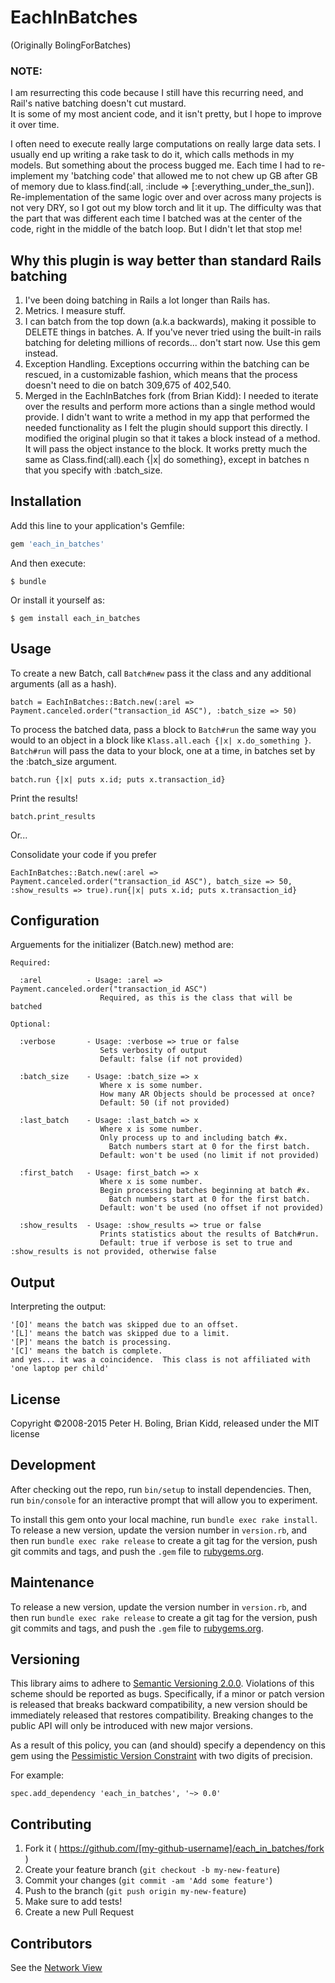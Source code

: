# EachInBatches

(Originally BolingForBatches)

### NOTE:
I am resurrecting this code because I still have this recurring need, and Rail's native batching doesn't cut mustard.  
It is some of my most ancient code, and it isn't pretty, but I hope to improve it over time.

I often need to execute really large computations on really large data sets.
I usually end up writing a rake task to do it, which calls methods in my models.
But something about the process bugged me.  Each time I had to re-implement my
'batching code' that allowed me to not chew up GB after GB of memory due to
klass.find(:all, :include => [:everything_under_the_sun]). Re-implementation of
the same logic over and over across many projects is not very DRY, so I got out
my blow torch and lit it up.  The difficulty was that the part that was different
each time I batched was at the center of the code, right in the middle of the
batch loop.  But I didn't let that stop me!

## Why this plugin is way better than standard Rails batching
1. I've been doing batching in Rails a lot longer than Rails has.
2. Metrics.  I measure stuff.
3. I can batch from the top down (a.k.a backwards), making it possible to DELETE things in batches.
		A. If you've never tried using the built-in rails batching for deleting millions of records... don't start now.  Use this gem instead.
4. Exception Handling.  Exceptions occurring within the batching can be rescued, in a customizable fashion, which means that the process doesn't need to die on batch 309,675 of 402,540.
5. Merged in the EachInBatches fork (from Brian Kidd):
    I needed to iterate over the results and perform more actions than a single
    method would provide.  I didn't want to write a method in my app that performed
    the needed functionality as I felt the plugin should support this directly.
    I modified the original plugin so that it takes a block instead of a method.
    It will pass the object instance to the block.  It works pretty much the same
    as Class.find(:all).each {|x| do something}, except in batches n that you
    specify with :batch_size.

## Installation

Add this line to your application's Gemfile:

```ruby
gem 'each_in_batches'
```

And then execute:

    $ bundle

Or install it yourself as:

    $ gem install each_in_batches

## Usage

To create a new Batch, call `Batch#new` pass it the class and any additional arguments (all as a hash).

    batch = EachInBatches::Batch.new(:arel => Payment.canceled.order("transaction_id ASC"), :batch_size => 50)

To process the batched data, pass a block to `Batch#run` the same way you would to an object in a block like `Klass.all.each {|x| x.do_something }`.
`Batch#run` will pass the data to your block, one at a time, in batches set by the :batch_size argument.

    batch.run {|x| puts x.id; puts x.transaction_id}

Print the results!

    batch.print_results

Or...

Consolidate your code if you prefer

    EachInBatches::Batch.new(:arel => Payment.canceled.order("transaction_id ASC"), batch_size => 50, :show_results => true).run{|x| puts x.id; puts x.transaction_id}

## Configuration

Arguements for the initializer (Batch.new) method are:

    Required:

      :arel          - Usage: :arel => Payment.canceled.order("transaction_id ASC")
                        Required, as this is the class that will be batched

    Optional:

      :verbose       - Usage: :verbose => true or false
                        Sets verbosity of output
                        Default: false (if not provided)

      :batch_size    - Usage: :batch_size => x
                        Where x is some number.
                        How many AR Objects should be processed at once?
                        Default: 50 (if not provided)

      :last_batch    - Usage: :last_batch => x
                        Where x is some number.
                        Only process up to and including batch #x.
                          Batch numbers start at 0 for the first batch.
                        Default: won't be used (no limit if not provided)

      :first_batch   - Usage: first_batch => x
                        Where x is some number.
                        Begin processing batches beginning at batch #x.
                          Batch numbers start at 0 for the first batch.
                        Default: won't be used (no offset if not provided)

      :show_results  - Usage: :show_results => true or false
                        Prints statistics about the results of Batch#run.
                        Default: true if verbose is set to true and :show_results is not provided, otherwise false

## Output

Interpreting the output:

    '[O]' means the batch was skipped due to an offset.
    '[L]' means the batch was skipped due to a limit.
    '[P]' means the batch is processing.
    '[C]' means the batch is complete.
    and yes... it was a coincidence.  This class is not affiliated with 'one laptop per child'

## License

Copyright ©2008-2015 Peter H. Boling, Brian Kidd, released under the MIT license

## Development

After checking out the repo, run `bin/setup` to install dependencies. Then, run `bin/console` for an interactive prompt that will allow you to experiment.

To install this gem onto your local machine, run `bundle exec rake install`. To release a new version, update the version number in `version.rb`, and then run `bundle exec rake release` to create a git tag for the version, push git commits and tags, and push the `.gem` file to [rubygems.org](https://rubygems.org).

## Maintenance

To release a new version, update the version number in `version.rb`, and then run `bundle exec rake release` to create a git tag for the version, push git commits and tags, and push the `.gem` file to [rubygems.org](https://rubygems.org).

## Versioning

This library aims to adhere to [Semantic Versioning 2.0.0](http://semver.org/).
Violations of this scheme should be reported as bugs. Specifically,
if a minor or patch version is released that breaks backward
compatibility, a new version should be immediately released that
restores compatibility. Breaking changes to the public API will
only be introduced with new major versions.

As a result of this policy, you can (and should) specify a
dependency on this gem using the [Pessimistic Version Constraint](http://docs.rubygems.org/read/chapter/16#page74) with two digits of precision.

For example:

    spec.add_dependency 'each_in_batches', '~> 0.0'

## Contributing

1. Fork it ( https://github.com/[my-github-username]/each_in_batches/fork )
2. Create your feature branch (`git checkout -b my-new-feature`)
3. Commit your changes (`git commit -am 'Add some feature'`)
4. Push to the branch (`git push origin my-new-feature`)
5. Make sure to add tests!
6. Create a new Pull Request

## Contributors

See the [Network View](https://github.com/pboling/each_in_batches/network)
